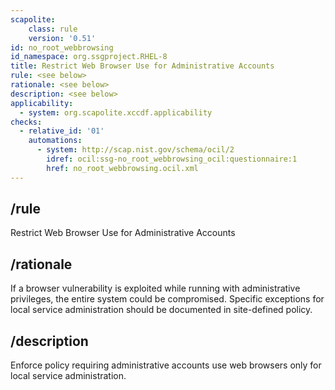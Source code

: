 ```yaml
---
scapolite:
    class: rule
    version: '0.51'
id: no_root_webbrowsing
id_namespace: org.ssgproject.RHEL-8
title: Restrict Web Browser Use for Administrative Accounts
rule: <see below>
rationale: <see below>
description: <see below>
applicability:
  - system: org.scapolite.xccdf.applicability
checks:
  - relative_id: '01'
    automations:
      - system: http://scap.nist.gov/schema/ocil/2
        idref: ocil:ssg-no_root_webbrowsing_ocil:questionnaire:1
        href: no_root_webbrowsing.ocil.xml
---
```



## /rule

Restrict Web Browser Use for Administrative Accounts

## /rationale

If
a browser vulnerability is exploited while running with administrative
privileges, the entire system could be compromised. Specific exceptions
for local service administration should be documented in site-defined
policy.

## /description

Enforce
policy requiring administrative accounts use web browsers only for local
service administration.
